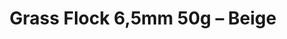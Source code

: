 ---
layout: product
title: "Grass Flock 6,5mm 50g – Beige"
price: "800" 
desc: "Statička trava"
img_path: "/assets/img/MSC66.webp"
brand: "ModelScene"
available: false
special_offer: false
new: false
soon: false
cat: "080000"
subcat: "080300"
subsubcat: "0N/A"
sifra: "MSC66"
popular: false
spec: false
---